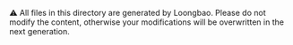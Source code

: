 ⚠️ All files in this directory are generated by Loongbao. Please do not modify the content, otherwise your modifications will be overwritten in the next generation.